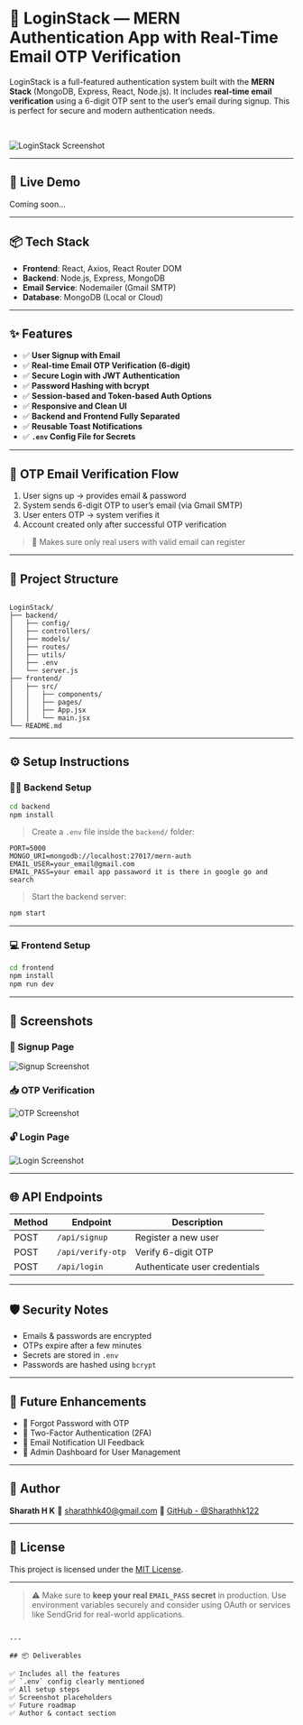
# 🔐 LoginStack — MERN Authentication App with Real-Time Email OTP Verification

LoginStack is a full-featured authentication system built with the **MERN Stack** (MongoDB, Express, React, Node.js). It includes **real-time email verification** using a 6-digit OTP sent to the user’s email during signup. This is perfect for secure and modern authentication needs.

<br/>

![LoginStack Screenshot]((https://github.com/Sharathhk122/LoginStack/blob/main/Screenshot%20(997).png))

---

## 🚀 Live Demo
Coming soon...

---

## 📦 Tech Stack

- **Frontend**: React, Axios, React Router DOM
- **Backend**: Node.js, Express, MongoDB
- **Email Service**: Nodemailer (Gmail SMTP)
- **Database**: MongoDB (Local or Cloud)

---

## ✨ Features

- ✅ **User Signup with Email**
- ✅ **Real-time Email OTP Verification (6-digit)**
- ✅ **Secure Login with JWT Authentication**
- ✅ **Password Hashing with bcrypt**
- ✅ **Session-based and Token-based Auth Options**
- ✅ **Responsive and Clean UI**
- ✅ **Backend and Frontend Fully Separated**
- ✅ **Reusable Toast Notifications**
- ✅ **`.env` Config File for Secrets**

---

## 🧪 OTP Email Verification Flow

1. User signs up → provides email & password
2. System sends 6-digit OTP to user’s email (via Gmail SMTP)
3. User enters OTP → system verifies it
4. Account created only after successful OTP verification

> 🔐 Makes sure only real users with valid email can register

---

## 📁 Project Structure

```

LoginStack/
├── backend/
│   ├── config/
│   ├── controllers/
│   ├── models/
│   ├── routes/
│   ├── utils/
│   ├── .env
│   └── server.js
├── frontend/
│   ├── src/
│   │   ├── components/
│   │   ├── pages/
│   │   ├── App.jsx
│   │   └── main.jsx
└── README.md

````

---

## ⚙️ Setup Instructions

### 🧑‍🍳 Backend Setup

```bash
cd backend
npm install
````

> Create a `.env` file inside the `backend/` folder:

```env
PORT=5000
MONGO_URI=mongodb://localhost:27017/mern-auth
EMAIL_USER=your_email@gmail.com
EMAIL_PASS=your email app passaword it is there in google go and search
```

> Start the backend server:

```bash
npm start
```

---

### 💻 Frontend Setup

```bash
cd frontend
npm install
npm run dev
```

---

## 📸 Screenshots

### 🔐 Signup Page

![Signup Screenshot](https://user-images.githubusercontent.com/0000000/signup-screenshot.png)

### 📥 OTP Verification

![OTP Screenshot](https://user-images.githubusercontent.com/0000000/otp-screenshot.png)

### 🔓 Login Page

![Login Screenshot](https://user-images.githubusercontent.com/0000000/login-screenshot.png)

---

## 🌐 API Endpoints

| Method | Endpoint          | Description                   |
| ------ | ----------------- | ----------------------------- |
| POST   | `/api/signup`     | Register a new user           |
| POST   | `/api/verify-otp` | Verify 6-digit OTP            |
| POST   | `/api/login`      | Authenticate user credentials |

---

## 🛡️ Security Notes

* Emails & passwords are encrypted
* OTPs expire after a few minutes
* Secrets are stored in `.env`
* Passwords are hashed using `bcrypt`

---

## 📌 Future Enhancements

* 🔁 Forgot Password with OTP
* 📲 Two-Factor Authentication (2FA)
* 🔔 Email Notification UI Feedback
* 🔐 Admin Dashboard for User Management

---

## 🙌 Author

**Sharath H K**
📧 [sharathhk40@gmail.com](mailto:sharathhk40@gmail.com)
🔗 [GitHub - @Sharathhk122](https://github.com/Sharathhk122)

---

## 📝 License

This project is licensed under the [MIT License](LICENSE).

---

> ⚠️ Make sure to **keep your real `EMAIL_PASS` secret** in production. Use environment variables securely and consider using OAuth or services like SendGrid for real-world applications.

```

---

## 📦 Deliverables

✅ Includes all the features  
✅ `.env` config clearly mentioned  
✅ All setup steps  
✅ Screenshot placeholders  
✅ Future roadmap  
✅ Author & contact section


```
